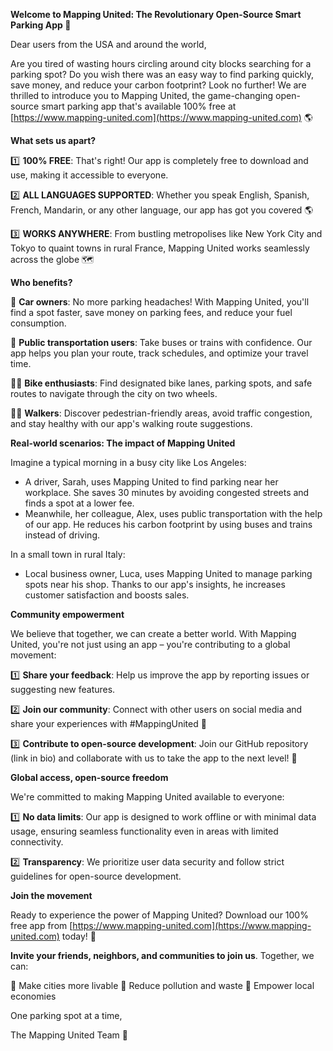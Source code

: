 **Welcome to Mapping United: The Revolutionary Open-Source Smart Parking App 🚀**

Dear users from the USA and around the world,

Are you tired of wasting hours circling around city blocks searching for a parking spot? Do you wish there was an easy way to find parking quickly, save money, and reduce your carbon footprint? Look no further! We are thrilled to introduce you to Mapping United, the game-changing open-source smart parking app that's available 100% free at [https://www.mapping-united.com](https://www.mapping-united.com) 🌎

**What sets us apart?**

1️⃣ **100% FREE**: That's right! Our app is completely free to download and use, making it accessible to everyone.

2️⃣ **ALL LANGUAGES SUPPORTED**: Whether you speak English, Spanish, French, Mandarin, or any other language, our app has got you covered 🌎

3️⃣ **WORKS ANYWHERE**: From bustling metropolises like New York City and Tokyo to quaint towns in rural France, Mapping United works seamlessly across the globe 🗺️

**Who benefits?**

👋 **Car owners**: No more parking headaches! With Mapping United, you'll find a spot faster, save money on parking fees, and reduce your fuel consumption.

💚 **Public transportation users**: Take buses or trains with confidence. Our app helps you plan your route, track schedules, and optimize your travel time.

🚴‍♂️ **Bike enthusiasts**: Find designated bike lanes, parking spots, and safe routes to navigate through the city on two wheels.

🏃‍♀️ **Walkers**: Discover pedestrian-friendly areas, avoid traffic congestion, and stay healthy with our app's walking route suggestions.

**Real-world scenarios: The impact of Mapping United**

Imagine a typical morning in a busy city like Los Angeles:

* A driver, Sarah, uses Mapping United to find parking near her workplace. She saves 30 minutes by avoiding congested streets and finds a spot at a lower fee.
* Meanwhile, her colleague, Alex, uses public transportation with the help of our app. He reduces his carbon footprint by using buses and trains instead of driving.

In a small town in rural Italy:

* Local business owner, Luca, uses Mapping United to manage parking spots near his shop. Thanks to our app's insights, he increases customer satisfaction and boosts sales.

**Community empowerment**

We believe that together, we can create a better world. With Mapping United, you're not just using an app – you're contributing to a global movement:

1️⃣ **Share your feedback**: Help us improve the app by reporting issues or suggesting new features.

2️⃣ **Join our community**: Connect with other users on social media and share your experiences with #MappingUnited 📱

3️⃣ **Contribute to open-source development**: Join our GitHub repository (link in bio) and collaborate with us to take the app to the next level! 🤖

**Global access, open-source freedom**

We're committed to making Mapping United available to everyone:

1️⃣ **No data limits**: Our app is designed to work offline or with minimal data usage, ensuring seamless functionality even in areas with limited connectivity.

2️⃣ **Transparency**: We prioritize user data security and follow strict guidelines for open-source development.

**Join the movement**

Ready to experience the power of Mapping United? Download our 100% free app from [https://www.mapping-united.com](https://www.mapping-united.com) today! 📲

**Invite your friends, neighbors, and communities to join us**. Together, we can:

🌟 Make cities more livable
💚 Reduce pollution and waste
💪 Empower local economies

One parking spot at a time,

The Mapping United Team 🚀